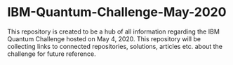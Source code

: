 # IBM-Quantum-Challenge-May-2020

This repository is created to be a hub of all information regarding the IBM Quantum Challenge hosted on May 4, 2020. This repository will be collecting links to connected repositories, solutions, articles etc. about the challenge for future reference.
